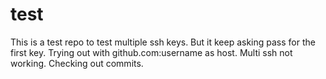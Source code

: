 # test

This is a test repo to test multiple ssh keys.
But it keep asking pass for the first key.
Trying out with github.com:username as host.
Multi ssh not working. Checking out commits.